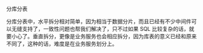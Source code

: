 分库分表

分库分表中，水平拆分相对简单，因为相当于数据分片，而且已经有不少中间件可以无缝支持了，一致性问题也帮我们解决了，只不过如果 SQL 比较复杂的话，就要小心了。垂直拆分，更像是业务服务也会相应拆分，因为库表的意义已经和原来不同了，这种的话，难度是在业务服务划分上。